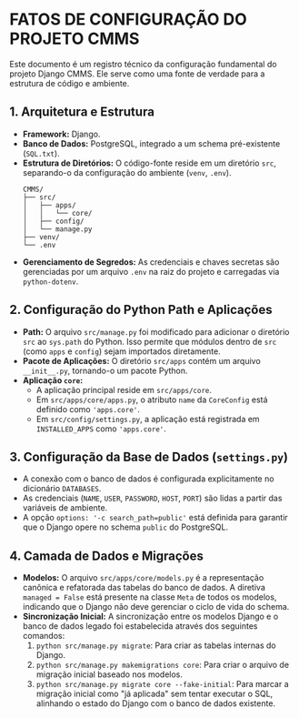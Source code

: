 # FATOS DE CONFIGURAÇÃO DO PROJETO CMMS

Este documento é um registro técnico da configuração fundamental do projeto Django CMMS. Ele serve como uma fonte de verdade para a estrutura de código e ambiente.

## 1. Arquitetura e Estrutura

-   **Framework:** Django.
-   **Banco de Dados:** PostgreSQL, integrado a um schema pré-existente (`SQL.txt`).
-   **Estrutura de Diretórios:** O código-fonte reside em um diretório `src`, separando-o da configuração do ambiente (`venv`, `.env`).
    ```
    CMMS/
    ├── src/
    │   ├── apps/
    │   │   └── core/
    │   ├── config/
    │   └── manage.py
    ├── venv/
    └── .env
    ```
-   **Gerenciamento de Segredos:** As credenciais e chaves secretas são gerenciadas por um arquivo `.env` na raiz do projeto e carregadas via `python-dotenv`.

## 2. Configuração do Python Path e Aplicações

-   **Path:** O arquivo `src/manage.py` foi modificado para adicionar o diretório `src` ao `sys.path` do Python. Isso permite que módulos dentro de `src` (como `apps` e `config`) sejam importados diretamente.
-   **Pacote de Aplicações:** O diretório `src/apps` contém um arquivo `__init__.py`, tornando-o um pacote Python.
-   **Aplicação `core`:**
    -   A aplicação principal reside em `src/apps/core`.
    -   Em `src/apps/core/apps.py`, o atributo `name` da `CoreConfig` está definido como `'apps.core'`.
    -   Em `src/config/settings.py`, a aplicação está registrada em `INSTALLED_APPS` como `'apps.core'`.

## 3. Configuração da Base de Dados (`settings.py`)

-   A conexão com o banco de dados é configurada explicitamente no dicionário `DATABASES`.
-   As credenciais (`NAME`, `USER`, `PASSWORD`, `HOST`, `PORT`) são lidas a partir das variáveis de ambiente.
-   A opção `options: '-c search_path=public'` está definida para garantir que o Django opere no schema `public` do PostgreSQL.

## 4. Camada de Dados e Migrações

-   **Modelos:** O arquivo `src/apps/core/models.py` é a representação canônica e refatorada das tabelas do banco de dados. A diretiva `managed = False` está presente na classe `Meta` de todos os modelos, indicando que o Django não deve gerenciar o ciclo de vida do schema.
-   **Sincronização Inicial:** A sincronização entre os modelos Django e o banco de dados legado foi estabelecida através dos seguintes comandos:
    1.  `python src/manage.py migrate`: Para criar as tabelas internas do Django.
    2.  `python src/manage.py makemigrations core`: Para criar o arquivo de migração inicial baseado nos modelos.
    3.  `python src/manage.py migrate core --fake-initial`: Para marcar a migração inicial como "já aplicada" sem tentar executar o SQL, alinhando o estado do Django com o banco de dados existente.